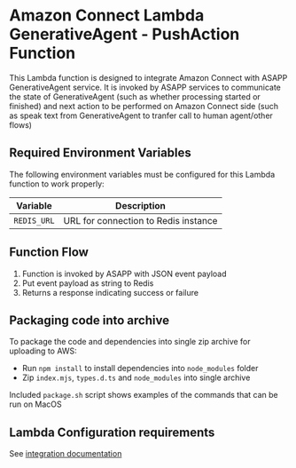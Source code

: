 # Amazon Connect Lambda GenerativeAgent - PushAction Function

This Lambda function is designed to integrate Amazon Connect with ASAPP GenerativeAgent service. It is invoked by ASAPP services to communicate the state of GenerativeAgent (such as whether processing started or finished) and next action to be performed on Amazon Connect side (such as speak text from GenerativeAgent to tranfer call to human agent/other flows)



## Required Environment Variables

The following environment variables must be configured for this Lambda function to work properly:

| Variable           | Description                                           |
| ------------------ | ----------------------------------------------------- |
| `REDIS_URL`        | URL for connection to Redis instance                  |


## Function Flow

1. Function is invoked by ASAPP with JSON event payload
2. Put event payload as string to Redis
3. Returns a response indicating success or failure


## Packaging code into archive
To package the code and dependencies into single zip archive for uploading to AWS:
 * Run `npm install` to install dependencies into `node_modules` folder
 * Zip `index.mjs`, `types.d.ts` and `node_modules` into single archive

Included `package.sh` script shows examples of the commands that can be run on MacOS 


## Lambda Configuration requirements
See [integration documentation](https://docs.asapp.com/generativeagent/integrate/amazon-connect)